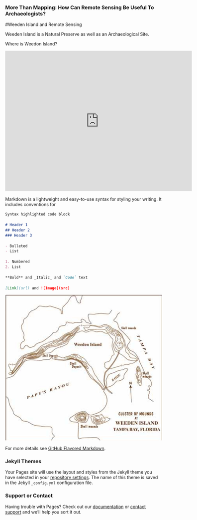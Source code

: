 ### More Than Mapping: How Can Remote Sensing Be Useful To Archaeologists?

#Weeden Island and Remote Sensing

Weeden Island is a Natural Preserve as well as an Archaeological Site.

Where is Weedon Island?

<iframe src="https://www.google.com/maps/embed?pb=!1m18!1m12!1m3!1d8390.368181275153!2d-82.61002544867284!3d27.84929055241936!2m3!1f0!2f0!3f0!3m2!1i1024!2i768!4f13.1!3m3!1m2!1s0x88c2e721d8e6e643%3A0xa06c4ada5e570c28!2sWeedon+Island+Preserve!5e0!3m2!1sen!2sus!4v1487429921117" width="600" height="450" frameborder="0" style="border:0" allowfullscreen></iframe>

Markdown is a lightweight and easy-to-use syntax for styling your writing. It includes conventions for

```markdown
Syntax highlighted code block

# Header 1
## Header 2
### Header 3

- Bulleted
- List

1. Numbered
2. List

**Bold** and _Italic_ and `Code` text

[Link](url) and ![Image](src)
```

![map](1924Fewkesmap.jpg)

For more details see [GitHub Flavored Markdown](https://guides.github.com/features/mastering-markdown/).

### Jekyll Themes

Your Pages site will use the layout and styles from the Jekyll theme you have selected in your [repository settings](https://github.com/jelane7/school/settings). The name of this theme is saved in the Jekyll `_config.yml` configuration file.

### Support or Contact

Having trouble with Pages? Check out our [documentation](https://help.github.com/categories/github-pages-basics/) or [contact support](https://github.com/contact) and we’ll help you sort it out.
